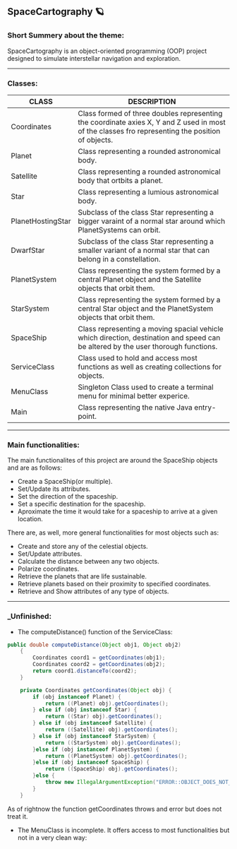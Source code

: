 ## SpaceCartography 🪐 ##

### __Short Summery about the theme:__

SpaceCartography is an object-oriented programming (OOP) project designed to simulate interstellar navigation and exploration.

<hr>

### __Classes:__

| CLASS  | DESCRIPTION | 
|------- |-------------|
| Coordinates | Class formed of three doubles representing the coordinate axies X, Y and Z used in most of the classes fro representing the position of objects.
| Planet | Class representing a rounded astronomical body. |
| Satellite | Class representing a rounded astronomical body that ortbits a planet. |
| Star | Class representing a lumious astronomical body.|
| PlanetHostingStar | Subclass of the class Star representing a bigger varaint of a normal star around which PlanetSystems can orbit. |
| DwarfStar | Subclass of the class Star representing a smaller variant of a normal star that can belong in a constellation.|
| PlanetSystem | Class representing the system formed by a central Planet object and the Satellite objects that orbit them.|
| StarSystem | Class representing the system formed by a central Star object and the PlanetSystem objects that orbit them.|
| SpaceShip | Class representing a moving spacial vehicle which direction, destination and speed can be altered by the user thorough functions.|
| ServiceClass | Class used to hold and access most functions as well as creating collections for objects.|
| MenuClass | Singleton Class used to create a terminal menu for minimal better experice. |
| Main | Class representing the native Java entry-point. |

<hr>

### __Main functionalities:__ 
The main functionalites of this project are around the SpaceShip objects and are as follows:
- Create a SpaceShip(or multiple).
- Set/Update its attributes.
- Set the direction of the spaceship.
- Set a specific destination for the spaceship.
- Aproximate the time it would take for a spaceship to arrive at a given location.

There are, as well, more general functionalities for most objects such as:
- Create and store any of the celestial objects.
- Set/Update attributes.
- Calculate the distance between any two objects.
- Polarize coordinates.
- Retrieve the planets that are life sustainable.
- Retrieve planets based on their proximity to specified coordinates.
- Retrieve and Show attributes of any type of objects.

<hr>

### ___Unfinished:__
- The computeDistance() function of the ServiceClass:
```java
public double computeDistance(Object obj1, Object obj2)
    {
        Coordinates coord1 = getCoordinates(obj1);
        Coordinates coord2 = getCoordinates(obj2);
        return coord1.distanceTo(coord2);
    }

    private Coordinates getCoordinates(Object obj) {
        if (obj instanceof Planet) {
            return ((Planet) obj).getCoordinates();
        } else if (obj instanceof Star) {
            return ((Star) obj).getCoordinates();
        } else if (obj instanceof Satellite) {
            return ((Satellite) obj).getCoordinates();
        } else if (obj instanceof StarSystem) {
            return ((StarSystem) obj).getCoordinates();
        }else if (obj instanceof PlanetSystem) {
            return ((PlanetSystem) obj).getCoordinates();
        }else if (obj instanceof SpaceShip) {
            return ((SpaceShip) obj).getCoordinates();
        }else {
            throw new IllegalArgumentException("ERROR::OBJECT_DOES_NOT_HAVE_COORDINATES");
        }
    }
```
As of rightnow the function getCoordinates throws and error but does not treat it.
- The MenuClass is incomplete. It offers access to most functionalities but not in a very clean way:
